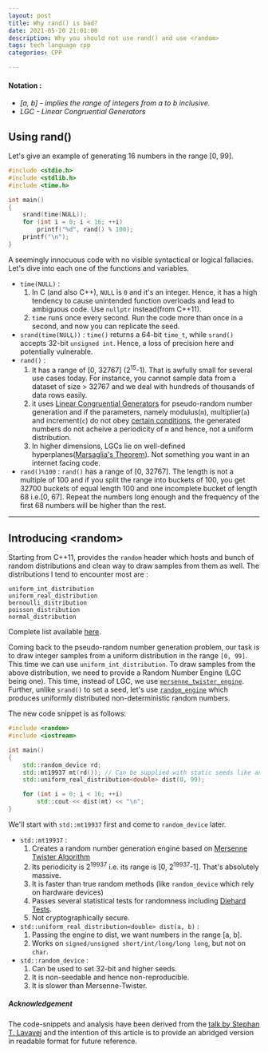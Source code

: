 ```yaml
---
layout: post
title: Why rand() is bad?
date: 2021-05-20 21:01:00
description: Why you should not use rand() and use <random>
tags: tech language cpp
categories: CPP

---
```


#### Notation : 
* _[a, b] - implies the range of integers from a to b inclusive._
* _LGC - Linear Congruential Generators_


## Using rand()
Let's give an example of generating 16 numbers in the range [0, 99].
```cpp
#include <stdio.h>
#include <stdlib.h>
#include <time.h>

int main()
{
    srand(time(NULL));
    for (int i = 0; i < 16; ++i)
        printf("%d", rand() % 100);
    printf("\n");
}
```
A seemingly innocuous code with no visible syntactical or logical fallacies. Let's dive into each one of the functions and variables.

* `time(NULL)` : 
    1. In C (and also C++), `NULL` is `0` and it's an integer. Hence, it has a high tendency to cause unintended function overloads and lead to ambiguous code. Use `nullptr` instead(from C++11).
    2. `time` runs once every second. Run the code more than once in a second, and now you can replicate the seed.
* `srand(time(NULL))` : `time()` returns a 64-bit `time_t`, while `srand()` accepts 32-bit `unsigned int`. Hence, a loss of precision here and potentially vulnerable.
* `rand()` : 
    1. It has a range of [0, 32767] (2<sup>15</sup>-1). That is awfully small for several use cases today. For instance, you cannot sample data from a dataset of size > 32767 and we deal with hundreds of thousands of data rows easily. 
    2. it uses [Linear Congruential Generators](https://en.wikipedia.org/wiki/Linear_congruential_generator) for pseudo-random number generation and if the parameters, namely modulus(`m`), multiplier(`a`) and increment(`c`) do not obey [certain conditions](https://en.wikipedia.org/wiki/Linear_congruential_generator#Period_length), the generated numbers do not acheive a periodicity of `m` and hence, not a uniform distribution.
    3. In higher dimensions, LGCs lie on well-defined hyperplanes([Marsaglia's Theorem](https://en.wikipedia.org/wiki/Marsaglia%27s_theorem)). Not something you want in an internet facing code.
* `rand()%100` : `rand()` has a range of [0, 32767]. The length is not a multiple of 100 and if you split the range into buckets of 100, you get 32700 buckets of equal length 100 and one incomplete bucket of length 68 i.e.[0, 67]. Repeat the numbers long enough and the frequency of the first 68 numbers will be higher than the rest.

---
## Introducing \<random\>
Starting from C++11, provides the `random` header which hosts and bunch of random distributions and clean way to draw samples from them as well.
The distributions I tend to encounter most are :
```
uniform_int_distribution
uniform_real_distribution
bernoulli_distribution
poisson_distribution
normal_distribution
```

Complete list available [here](https://www.cplusplus.com/reference/random/).

Coming back to the pseudo-random number generation problem, our task is to draw integer samples from a uniform distribution in the range `[0, 99]`.
This time we can use `uniform_int_distribution`.
To draw samples from the above distribution, we need to provide a Random Number Engine (LGC being one). This time, instead of LGC, we use [`mersenne_twister_engine`](https://www.cplusplus.com/reference/random/mersenne_twister_engine/). Further, unlike `srand()` to set a seed, let's use [`random_engine`](https://en.cppreference.com/w/cpp/numeric/random/random_device) which produces uniformly distributed non-deterministic random numbers.

The new code snippet is as follows:
```cpp
#include <random>
#include <iostream>

int main()
{
    std::random_device rd;
    std::mt19937 mt(rd()); // Can be supplied with static seeds like any non-negative integral value
    std::uniform_real_distribution<double> dist(0, 99);

    for (int i = 0; i < 16; ++i)
        std::cout << dist(mt) << "\n";
}
```

We'll start with `std::mt19937` first and come to `random_device` later.

* `std::mt19937` : 
    1. Creates a random number generation engine based on [Mersenne Twister Algorithm](https://en.wikipedia.org/wiki/Mersenne_twister)
    2. Its periodicity is 2<sup>19937</sup> i.e. its range is [0, 2<sup>19937</sup>-1]. That's absolutely massive.
    3. It is faster than true random methods (like `random_device` which rely on hardware devices)
    4. Passes several statistical tests for randomness including [Diehard Tests](https://en.wikipedia.org/wiki/Diehard_tests).
    5. Not cryptographically secure.
* `std::uniform_real_distribution<double> dist(a, b)` : 
    1. Passing the engine to dist, we want numbers in the range [a, b].
    2. Works on `signed/unsigned short/int/long/long long`, but not on `char`.
* `std::random_device` : 
    1. Can be used to set 32-bit and higher seeds.
    2. It is non-seedable and hence non-reproducible.
    3. It is slower than Mersenne-Twister.


##### *Acknowledgement*
The code-snippets and analysis have been derived from the [talk by Stephan T. Lavavej](https://learn.microsoft.com/en-us/events/goingnative-2013/rand-considered-harmful) and the intention of this article is to provide an abridged version in readable format for future reference.
